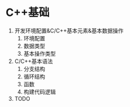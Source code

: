 # C++基础

1. 开发环境配置&C/C++基本元素&基本数据操作
    1. 环境配置
    2. 数据类型
    3. 基本操作类型
2. C/C++基本语法
    1. 分支结构
    2. 循环结构
    3. 函数
    4. 构建代码逻辑
3. TODO
